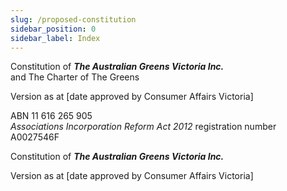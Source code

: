 ```yaml
---
slug: /proposed-constitution
sidebar_position: 0
sidebar_label: Index
---
```



Constitution of ***<span className="smallcaps">The Australian Greens
Victoria Inc.</span>***  
and The Charter of The Greens

Version as at \[date approved by Consumer Affairs Victoria\]

ABN 11 616 265 905  
*Associations Incorporation Reform Act 2012* registration number
A0027546F

Constitution of ***<span className="smallcaps">The Australian Greens
Victoria Inc.</span>***

Version as at \[date approved by Consumer Affairs Victoria\]

